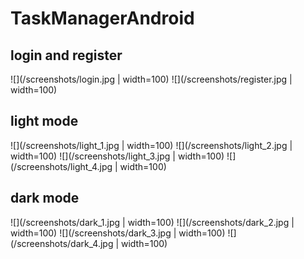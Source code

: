 # TaskManagerAndroid
## login and register
![](/screenshots/login.jpg | width=100)
![](/screenshots/register.jpg | width=100)
## light mode
![](/screenshots/light_1.jpg | width=100)
![](/screenshots/light_2.jpg | width=100)
![](/screenshots/light_3.jpg | width=100)
![](/screenshots/light_4.jpg | width=100)
## dark mode
![](/screenshots/dark_1.jpg | width=100)
![](/screenshots/dark_2.jpg | width=100)
![](/screenshots/dark_3.jpg | width=100)
![](/screenshots/dark_4.jpg | width=100)
